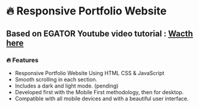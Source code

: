 # 🔥 Responsive Portfolio Website
##  Based on EGATOR Youtube video tutorial : [Wacth here](https://youtu.be/G-Cr00UYokU)
### 🔥 Features

- Responsive Portfolio Website Using HTML CSS & JavaScript
- Smooth scrolling in each section.
- Includes a dark and light mode. (pending)
- Developed first with the Mobile First methodology, then for desktop.
- Compatible with all mobile devices and with a beautiful user interface.
